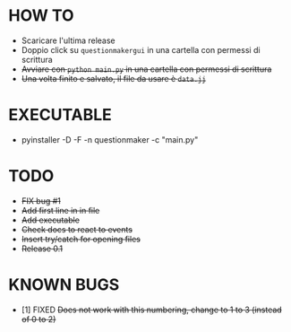 HOW TO
======
* Scaricare l'ultima release
* Doppio click su ```questionmakergui``` in una cartella con permessi di scrittura
* ~~Avviare con ```python main.py``` in una cartella con permessi di scrittura~~
* ~~Una volta finito e salvato, il file da usare è ```data.jj```~~

EXECUTABLE
==========
* pyinstaller -D -F -n questionmaker -c "main.py"


TODO
====
* ~~FIX bug #1~~
* ~~Add first line in in file~~
* ~~Add executable~~
* ~~Check docs to react to events~~
* ~~Insert try/catch for opening files~~
* ~~Release 0.1~~

KNOWN BUGS
==========
* [1] FIXED ~~Does not work with this numbering, change to 1 to 3 (instead of 0 to 2)~~ 